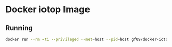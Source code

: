 # Docker iotop Image

## Running

```bash
docker run --rm -ti --privileged --net=host --pid=host gf09/docker-iotop:latest
```
